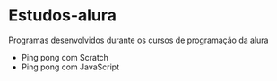 # Estudos-alura
Programas desenvolvidos durante os cursos de programação da alura

- Ping pong com Scratch
- Ping pong com JavaScript
